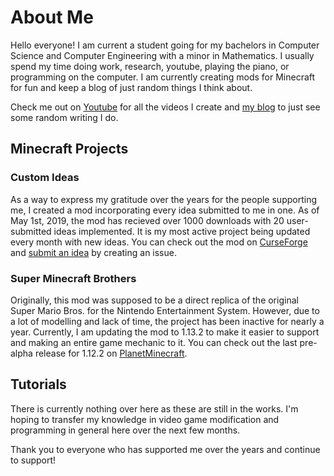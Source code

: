 # About Me

Hello everyone! I am current a student going for my bachelors in Computer Science and Computer Engineering with a minor in Mathematics. I usually spend my time doing work, research, youtube, playing the piano, or programming on the computer. I am currently creating mods for Minecraft for fun and keep a blog of just random things I think about.

Check me out on [Youtube](http://youtube.com/c/ChampionAsh5357) for all the videos I create and [my blog](https://thoughtsandexplanations.blogspot.com/) to just see some random writing I do.
  
## Minecraft Projects
  
### Custom Ideas

As a way to express my gratitude over the years for the people supporting me, I created a mod incorporating every idea submitted to me in one. As of May 1st, 2019, the mod has recieved over 1000 downloads with 20 user-submitted ideas implemented. It is my most active project being updated every month with new ideas. You can check out the mod on [CurseForge](https://minecraft.curseforge.com/projects/custom-ideas) and [submit an idea](https://github.com/ChampionAsh5357/Custom-Ideas/issues) by creating an issue.
  
### Super Minecraft Brothers

Originally, this mod was supposed to be a direct replica of the original Super Mario Bros. for the Nintendo Entertainment System. However, due to a lot of modelling and lack of time, the project has been inactive for nearly a year. Currently, I am updating the mod to 1.13.2 to make it easier to support and making an entire game mechanic to it. You can check out the last pre-alpha release for 1.12.2 on [PlanetMinecraft](https://www.planetminecraft.com/mod/111-super-mario-brothers-v001/).
  
## Tutorials

There is currently nothing over here as these are still in the works. I'm hoping to transfer my knowledge in video game modification and programming in general here over the next few months.
  
  
  
  
Thank you to everyone who has supported me over the years and continue to support!
